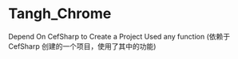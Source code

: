 # Tangh_Chrome
Depend On CefSharp to Create a Project Used any function
(依赖于CefSharp 创建的一个项目，使用了其中的功能)

